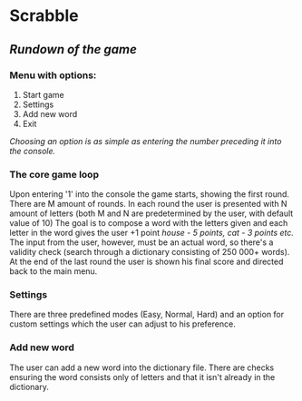 # Scrabble

## *Rundown of the game*
### **Menu with options:**
  1. Start game
  2. Settings
  3. Add new word
  4. Exit
  
  *Choosing an option is as simple as entering the number preceding it into the console.*
  
### **The core game loop**
  Upon entering '1' into the console the game starts, showing the first round. There are M amount of rounds. 
  In each round the user is presented with N amount of letters (both M and N are predetermined by the user, with default value of 10)
  The goal is to compose a word with the letters given and each letter in the word gives the user +1 point
  *house - 5 points, cat - 3 points etc.*
  The input from the user, however, must be an actual word, so there's a validity check (search through a dictionary consisting of 250 000+ words).
  At the end of the last round the user is shown his final score and directed back to the main menu.
  
### **Settings**
  There are three predefined modes (Easy, Normal, Hard) and an option for custom settings which the user can adjust to his preference.
  
### **Add new word**
  The user can add a new word into the dictionary file. There are checks ensuring the word consists only of letters and that it isn't already in the dictionary.
  
  
